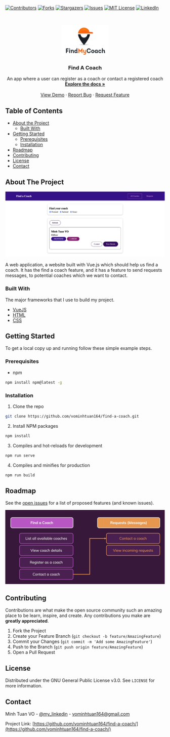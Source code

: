 [![Contributors][contributors-shield]][contributors-url] [![Forks][forks-shield]][forks-url] [![Stargazers][stars-shield]][stars-url] [![Issues][issues-shield]][issues-url] [![MIT License][license-shield]][license-url] [![LinkedIn][linkedin-shield]][linkedin-url]

<!-- PROJECT LOGO -->
<br />
<p align="center">
  <a href="https://github.com/vominhtuan164/find-a-coach">
    <img src="images/logo.png" alt="Logo" width="150" height="100">
  </a>

  <h3 align="center">Find A Coach</h3>

  <p align="center">
  An app where a user can register as a coach or contact a registered coach
    <br />
    <a href="https://github.com/vominhtuan164/find-a-coach"><strong>Explore the docs »</strong></a>
    <br />
    <br />
    <a href="https://github.com/vominhtuan164/find-a-coach">View Demo</a>
    ·
    <a href="https://github.com/vominhtuan164/find-a-coach/issues">Report Bug</a>
    ·
    <a href="https://github.com/vominhtuan164/find-a-coach/issues">Request Feature</a>
  </p>
</p>

<!-- TABLE OF CONTENTS -->

## Table of Contents

- [About the Project](#about-the-project)
  - [Built With](#built-with)
- [Getting Started](#getting-started)
  - [Prerequisites](#prerequisites)
  - [Installation](#installation)
- [Roadmap](#roadmap)
- [Contributing](#contributing)
- [License](#license)
- [Contact](#contact)

<!-- ABOUT THE PROJECT -->

## About The Project

![Find A Coach Screen Shot][product-screenshot]

A web application, a website built with Vue.js which should help us find a coach. It has the find a coach feature, and it has a feature to send requests messages, to potential coaches which we want to contact.

### Built With

The major frameworks that I use to build my project.

- [VueJS](https://vuejs.org)
- [HTML](https://developer.mozilla.org/en-US/docs/Web/HTML)
- [CSS](https://developer.mozilla.org/en-US/docs/Web/CSS)

<!-- GETTING STARTED -->

## Getting Started

To get a local copy up and running follow these simple example steps.

### Prerequisites

- npm

```sh
npm install npm@latest -g
```

### Installation

1. Clone the repo

```sh
git clone https://github.com/vominhtuan164/find-a-coach.git
```

2. Install NPM packages

```sh
npm install
```

3. Compiles and hot-reloads for development

```sh
npm run serve
```

4. Compiles and minifies for production

```sh
npm run build
```

<!-- ROADMAP -->

## Roadmap

See the [open issues](https://github.com/vominhtuan164/find-a-coach/issues) for a list of proposed features (and known issues).

![Roadmap Screen Shot][roadmap-screenshot]

<!-- CONTRIBUTING -->

## Contributing

Contributions are what make the open source community such an amazing place to be learn, inspire, and create. Any contributions you make are **greatly appreciated**.

1. Fork the Project
2. Create your Feature Branch (`git checkout -b feature/AmazingFeature`)
3. Commit your Changes (`git commit -m 'Add some AmazingFeature'`)
4. Push to the Branch (`git push origin feature/AmazingFeature`)
5. Open a Pull Request

<!-- LICENSE -->

## License

Distributed under the GNU General Public License v3.0. See `LICENSE` for more information.

<!-- CONTACT -->

## Contact

Minh Tuan VO - [@my_linkedin](https://www.linkedin.com/in/minhtuanvo/) - vominhtuan164@gmail.com

Project Link: [https://github.com/vominhtuan164/find-a-coach/](https://github.com/vominhtuan164/find-a-coach/)

<!-- MARKDOWN LINKS & IMAGES -->
<!-- https://www.markdownguide.org/basic-syntax/#reference-style-links -->

[contributors-shield]: https://img.shields.io/github/contributors/vominhtuan164/find-a-coach.svg?style=flat-square
[contributors-url]: https://github.com/vominhtuan164/find-a-coach/graphs/contributors
[forks-shield]: https://img.shields.io/github/forks/vominhtuan164/find-a-coach.svg?style=flat-square
[forks-url]: https://github.com/vominhtuan164/find-a-coach/network/members
[stars-shield]: https://img.shields.io/github/stars/vominhtuan164/find-a-coach.svg?style=flat-square
[stars-url]: https://github.com/vominhtuan164/find-a-coach/stargazers
[issues-shield]: https://img.shields.io/github/issues/vominhtuan164/find-a-coach.svg?style=flat-square
[issues-url]: https://github.com/vominhtuan164/find-a-coach/issues
[license-shield]: https://img.shields.io/github/license/vominhtuan164/find-a-coach.svg?style=flat-square
[license-url]: https://github.com/vominhtuan164/find-a-coach/blob/master/LICENSE
[linkedin-shield]: https://img.shields.io/badge/-LinkedIn-black.svg?style=flat-square&logo=linkedin&colorB=555
[linkedin-url]: https://www.linkedin.com/in/minhtuanvo/
[product-screenshot]: images/screenshot.png
[roadmap-screenshot]: images/roadmap.png
